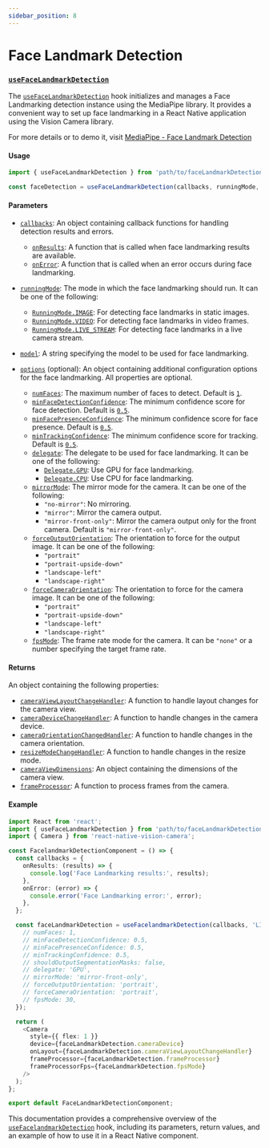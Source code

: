 ```yaml
---
sidebar_position: 8
---
```


# Face Landmark Detection

### [`useFaceLandmarkDetection`](https://github.com/cdiddy77/react-native-mediapipe/blob/main/src/faceLandmarkDetection/index.ts#L166 "Go to definition")

The [`useFaceLandmarkDetection`](https://github.com/cdiddy77/react-native-mediapipe/blob/main/src/faceLandmarkDetection/index.ts#L166 "Go to definition") hook initializes and manages a Face Landmarking detection instance using the MediaPipe library. It provides a convenient way to set up face landmarking in a React Native application using the Vision Camera library.

For more details or to demo it, visit [MediaPipe - Face Landmark Detection](https://mediapipe-studio.webapps.google.com/studio/demo/face_landmarker)

#### Usage

```typescript
import { useFaceLandmarkDetection } from 'path/to/faceLandmarkDetection';

const faceDetection = useFaceLandmarkDetection(callbacks, runningMode, model, options);
```

#### Parameters

- [`callbacks`](https://github.com/cdiddy77/react-native-mediapipe/blob/main/src/faceLandmarkDetection/index.ts#L167 "Go to definition"): An object containing callback functions for handling detection results and errors.
  - [`onResults`](https://github.com/cdiddy77/react-native-mediapipe/blob/main/src/faceLandmarkDetection/index.ts#L147 "Go to definition"): A function that is called when face landmarking results are available.
  - [`onError`](https://github.com/cdiddy77/react-native-mediapipe/blob/main/src/faceLandmarkDetection/index.ts#L156 "Go to definition"): A function that is called when an error occurs during face landmarking.

- [`runningMode`](https://github.com/cdiddy77/react-native-mediapipe/blob/main/src/shared/types.ts#L37 "Go to definition"): The mode in which the face landmarking should run. It can be one of the following:
  - [`RunningMode.IMAGE`](https://github.com/cdiddy77/react-native-mediapipe/blob/main/src/shared/types.ts#L38 "Go to definition"): For detecting face landmarks in static images.
  - [`RunningMode.VIDEO`](https://github.com/cdiddy77/react-native-mediapipe/blob/main/src/shared/types.ts#L39 "Go to definition"): For detecting face landmarks in video frames.
  - [`RunningMode.LIVE_STREAM`](https://github.com/cdiddy77/react-native-mediapipe/blob/main/src/shared/types.ts#L34 "Go to definition"): For detecting face landmarks in a live camera stream.

- [`model`](https://github.com/cdiddy77/react-native-mediapipe/blob/main/src/faceLandmarkDetection/index.ts#L48 "Go to definition"): A string specifying the model to be used for face landmarking.

- [`options`](https://github.com/cdiddy77/react-native-mediapipe/blob/main/src/faceLandmarkDetection/index.ts#L122 "Go to definition") (optional): An object containing additional configuration options for the face landmarking. All properties are optional.
  - [`numFaces`](https://github.com/cdiddy77/react-native-mediapipe/blob/main/src/faceLandmarkDetection/index.ts#L130 "Go to definition"): The maximum number of faces to detect. Default is [`1`](https://github.com/cdiddy77/react-native-mediapipe/blob/main/src/faceLandmarkDetection/index.ts#L262 "Go to definition").
  - [`minFaceDetectionConfidence`](https://github.com/cdiddy77/react-native-mediapipe/blob/main/src/faceLandmarkDetection/index.ts#L131 "Go to definition"): The minimum confidence score for face detection. Default is [`0.5`](https://github.com/cdiddy77/react-native-mediapipe/blob/main/src/faceLandmarkDetection/index.ts#L263 "Go to definition").
  - [`minFacePresenceConfidence`](https://github.com/cdiddy77/react-native-mediapipe/blob/main/src/faceLandmarkDetection/index.ts#L132 "Go to definition"): The minimum confidence score for face presence. Default is [`0.5`](https://github.com/cdiddy77/react-native-mediapipe/blob/main/src/faceLandmarkDetection/index.ts#L264 "Go to definition").
  - [`minTrackingConfidence`](https://github.com/cdiddy77/react-native-mediapipe/blob/main/src/faceLandmarkDetection/index.ts#L45 "Go to definition"): The minimum confidence score for tracking. Default is [`0.5`](https://github.com/cdiddy77/react-native-mediapipe/blob/main/src/faceLandmarkDetection/index.ts#L265 "Go to definition").
  - [`delegate`](https://github.com/cdiddy77/react-native-mediapipe/blob/main/src/faceLandmarkDetection/index.ts#L134 "Go to definition"): The delegate to be used for face landmarking. It can be one of the following:
    - [`Delegate.GPU`](https://github.com/cdiddy77/react-native-mediapipe/blob/main/src/shared/types/index.ts#L33 "Go to definition"): Use GPU for face landmarking.
    - [`Delegate.CPU`](https://github.com/cdiddy77/react-native-mediapipe/blob/main/src/shared/types/index.ts#L32 "Go to definition"): Use CPU for face landmarking.
  - [`mirrorMode`](https://github.com/cdiddy77/react-native-mediapipe/blob/main/src/faceLandmarkDetection/index.ts#L135 "Go to definition"): The mirror mode for the camera. It can be one of the following:
    - `"no-mirror"`: No mirroring.
    - `"mirror"`: Mirror the camera output.
    - `"mirror-front-only"`: Mirror the camera output only for the front camera. Default is `"mirror-front-only"`.
  - [`forceOutputOrientation`](https://github.com/cdiddy77/react-native-mediapipe/blob/main/src/faceLandmarkDetection/index.ts#L136 "Go to definition"): The orientation to force for the output image. It can be one of the following:
    - `"portrait"`
    - `"portrait-upside-down"`
    - `"landscape-left"`
    - `"landscape-right"`
  - [`forceCameraOrientation`](https://github.com/cdiddy77/react-native-mediapipe/blob/main/src/faceLandmarkDetection/index.ts#L137 "Go to definition"): The orientation to force for the camera image. It can be one of the following:
    - `"portrait"`
    - `"portrait-upside-down"`
    - `"landscape-left"`
    - `"landscape-right"`
  - [`fpsMode`](https://github.com/cdiddy77/react-native-mediapipe/blob/main/src/faceLandmarkDetection/index.ts#L138 "Go to definition"): The frame rate mode for the camera. It can be `"none"` or a number specifying the target frame rate.

#### Returns

An object containing the following properties:
- [`cameraViewLayoutChangeHandler`](https://github.com/cdiddy77/react-native-mediapipe/blob/main/src/faceLandmarkDetection/index.ts#L189 "Go to definition"): A function to handle layout changes for the camera view.
- [`cameraDeviceChangeHandler`](https://github.com/cdiddy77/react-native-mediapipe/blob/main/src/faceLandmarkDetection/index.ts#L331 "Go to definition"): A function to handle changes in the camera device.
- [`cameraOrientationChangedHandler`](https://github.com/cdiddy77/react-native-mediapipe/blob/main/src/faceLandmarkDetection/index.ts#L334 "Go to definition"): A function to handle changes in the camera orientation.
- [`resizeModeChangeHandler`](https://github.com/cdiddy77/react-native-mediapipe/blob/main/src/faceLandmarkDetection/index.ts#L337 "Go to definition"): A function to handle changes in the resize mode.
- [`cameraViewDimensions`](https://github.com/cdiddy77/react-native-mediapipe/blob/main/src/faceLandmarkDetection/index.ts#L338 "Go to definition"): An object containing the dimensions of the camera view.
- [`frameProcessor`](https://github.com/cdiddy77/react-native-mediapipe/blob/main/src/faceLandmarkDetection/index.ts#L339 "Go to definition"): A function to process frames from the camera.

#### Example

```typescript
import React from 'react';
import { useFaceLandmarkDetection } from 'path/to/faceLandmarkDetection';
import { Camera } from 'react-native-vision-camera';

const FacelandmarkDetectionComponent = () => {
  const callbacks = {
    onResults: (results) => {
      console.log('Face Landmarking results:', results);
    },
    onError: (error) => {
      console.error('Face Landmarking error:', error);
    },
  };

  const faceLandmarkDetection = useFacelandmarkDetection(callbacks, 'LIVE_STREAM', 'face_landmarking.task', {
    // numFaces: 1,
    // minFaceDetectionConfidence: 0.5,
    // minFacePresenceConfidence: 0.5,
    // minTrackingConfidence: 0.5,
    // shouldOutputSegmentationMasks: false,
    // delegate: 'GPU',
    // mirrorMode: 'mirror-front-only',
    // forceOutputOrientation: 'portrait',
    // forceCameraOrientation: 'portrait',
    // fpsMode: 30,
  });

  return (
    <Camera
      style={{ flex: 1 }}
      device={faceLandmarkDetection.cameraDevice}
      onLayout={faceLandmarkDetection.cameraViewLayoutChangeHandler}
      frameProcessor={faceLandmarkDetection.frameProcessor}
      frameProcessorFps={faceLandmarkDetection.fpsMode}
    />
  );
};

export default FaceLandmarkDetectionComponent;
```

This documentation provides a comprehensive overview of the [`useFacelandmarkDetection`](https://github.com/cdiddy77/react-native-mediapipe/blob/main/src/faceLandmarkDetection/index.ts#L118 "Go to definition") hook, including its parameters, return values, and an example of how to use it in a React Native component.
```